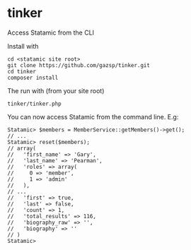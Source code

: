 # tinker

Access Statamic from the CLI

Install with

    cd <statamic site root>
    git clone https://github.com/gazsp/tinker.git
    cd tinker
    composer install


The run with (from your site root)

    tinker/tinker.php

You can now access Statamic from the command line. E.g:

    Statamic> $members = MemberService::getMembers()->get();
    // ...
    Statamic> reset($members);
    // array(
    //   'first_name' => 'Gary',
    //   'last_name' => 'Pearman',
    //   'roles' => array(
    //     0 => 'member',
    //     1 => 'admin'
    //   ),
    // ...
    //   'first' => true,
    //   'last' => false,
    //   'count' => 1,
    //   'total_results' => 116,
    //   'biography_raw' => '',
    //   'biography' => ''
    // )
    Statamic>
